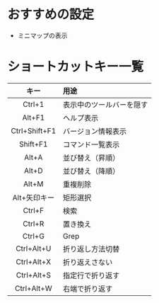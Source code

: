 # おすすめの設定
- ミニマップの表示
# ショートカットキー一覧
|キー|用途|
|:--:|:--|
|Ctrl+1|表示中のツールバーを隠す|
|Alt+F1|ヘルプ表示|
|Ctrl+Shift+F1|バージョン情報表示|
|Shift+F1|コマンド一覧表示|
|Alt+A|並び替え（昇順）|
|Alt+D|並び替え（降順）|
|Alt+M|重複削除|
|Alt+矢印キー|矩形選択|
|Ctrl+F|検索|
|Ctrl+R|置き換え|
|Ctrl+G|Grep|
|Ctrl+Alt+U|折り返し方法切替|
|Ctrl+Alt+X|折り返えさない|
|Ctrl+Alt+S|指定行で折り返す|
|Ctrl+Alt+W|右端で折り返す|
